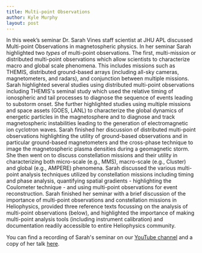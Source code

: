 ```yaml
---
title: Multi-point Observations
author: Kyle Murphy
layout: post
---
```


In this week’s seminar Dr. Sarah Vines staff scientist at JHU APL discussed Multi-point Observations in magnetospheric physics. In her seminar Sarah highlighted two _types_ of multi-point observations. The first, multi-mission or distributed multi-point observations which allow scientists to characterize macro and global scale phenomena. This includes missions such as THEMIS, distributed ground-based arrays (including all-sky cameras, magnetometers, and radars), and conjunction between multiple missions. Sarah highlighted several studies using distributed multi-point observations including THEMIS's seminal study which used the relative timing of ionospheric and tail processes to diagnose the sequence of events leading to substorm onset. She further highlighted studies using multiple missions and space assets (GOES, LANL) to characterize the global dynamics of energetic particles in the magnetosphere and to diagnose and track magnetospheric instabilities leading to the generation of electromagnetic ion cyclotron waves. Sarah finished her discussion of distributed multi-point observations highlighting the utility of ground-based observations and in particular ground-based magnetometers and the cross-phase technique to image the magnetospheric plasma densities during a geomagnetic storm. She then went on to discuss constellation missions and their utility in characterizing both micro-scale (e.g., MMS), macro-scale (e.g., Cluster) and global (e.g., AMPERE) phenomena. Sarah discussed the various multi-point analysis techniques utilized by constellation missions including timing and phase analysis, quantifying spatial gradients - highlighting the Coulometer technique - and using multi-point observations for event reconstruction. Sarah finished her seminar with a brief discussion of the importance of multi-point observations and constellation missions in Heliophysics, provided three reference texts focussing on the analysis of multi-point observations (below), and highlighted the importance of making multi-point analysis tools (including instrument calibration) and documentation readily accessible to entire Heliophysics community.

You can find a recording of Sarah's seminar on our [YouTube channel][1] and a copy of her talk [here][2]. 

[1]:https://www.youtube.com/channel/UCNlOK9mCmI3V111EHQRCuEQ
[2]:https://github.com/MSOLSS/MagSeminars/blob/master/presentations/
